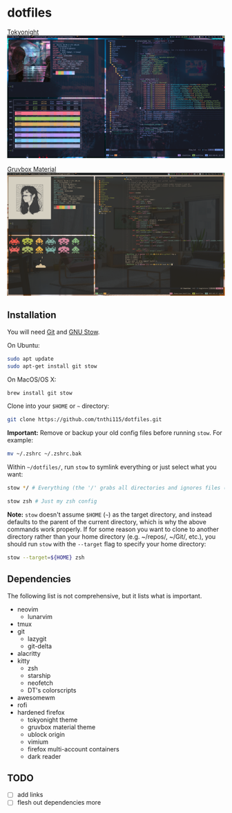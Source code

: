 # dotfiles

[Tokyonight](https://github.com/sainnhe/gruvbox-material)
![tokyonight](tokyonight-screenshot.png)

[Gruvbox Material](https://github.com/sainnhe/gruvbox-material)
![gruvbox material](dotfiles-screenshot.png)

## Installation

You will need [Git](https://git-scm.com/) and [GNU
Stow](https://www.gnu.org/software/stow/).

On Ubuntu:

```sh
sudo apt update
sudo apt-get install git stow
```

On MacOS/OS X:

```sh
brew install git stow
```

Clone into your `$HOME` or `~` directory:

```sh
git clone https://github.com/tnthi115/dotfiles.git
```

**Important:** Remove or backup your old config files before running `stow`.
For example:

```sh
mv ~/.zshrc ~/.zshrc.bak
```

Within `~/dotfiles/`, run `stow` to symlink everything or just select what you
want:

```sh
stow */ # Everything (the '/' grabs all directories and ignores files (e.g. README.md))
```

```sh
stow zsh # Just my zsh config
```

**Note:** `stow` doesn't assume `$HOME` (`~`) as the target directory, and instead
defaults to the parent of the current directory, which is why the above
commands work properly. If for some reason you want to clone to another
directory rather than your home directory (e.g. ~/repos/, ~/Git/, etc.), you
should run `stow` with the `--target` flag to specify your home directory:

```sh
stow --target=${HOME} zsh
```

## Dependencies

The following list is not comprehensive, but it lists what is important.

- neovim
  - lunarvim
- tmux
- git
  - lazygit
  - git-delta
- alacritty
- kitty
  - zsh
  - starship
  - neofetch
  - DT's colorscripts
- awesomewm
- rofi
- hardened firefox
  - tokyonight theme
  - gruvbox material theme
  - ublock origin
  - vimium
  - firefox multi-account containers
  - dark reader

## TODO

- [ ] add links
- [ ] flesh out dependencies more
